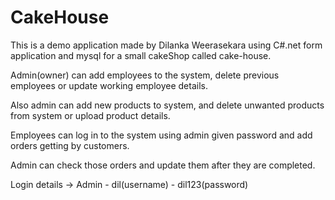 # CakeHouse

This is a demo application made by Dilanka Weerasekara using C#.net form application and mysql for a small cakeShop called cake-house.

Admin(owner) can add employees to the system, delete previous employees or update working employee details.

Also admin can add new products to system, and delete unwanted products from system or upload product details.

Employees can log in to the system using admin given password and add orders getting by customers.

Admin can check those orders and update them after they are completed.

Login details -> Admin - dil(username) - dil123(password)
